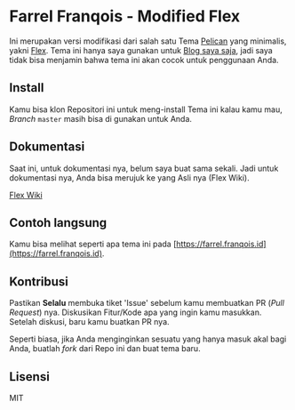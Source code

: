 # Farrel Franqois - Modified Flex

Ini merupakan versi modifikasi dari salah satu Tema [Pelican](http://blog.getpelican.com/) yang minimalis, yakni [Flex](https://github.com/alexandrevicenzi/Flex/). Tema ini hanya saya gunakan untuk [Blog saya saja](https://farrel.franqois.id), jadi saya tidak bisa menjamin bahwa tema ini akan cocok untuk penggunaan Anda.

## Install
Kamu bisa klon Repositori ini untuk meng-install Tema ini kalau kamu mau, _Branch_ `master` masih bisa di gunakan untuk Anda.

## Dokumentasi
Saat ini, untuk dokumentasi nya, belum saya buat sama sekali. Jadi untuk dokumentasi nya, Anda bisa merujuk ke yang Asli nya (Flex Wiki).

[Flex Wiki](https://github.com/alexandrevicenzi/Flex/wiki)

## Contoh langsung
Kamu bisa melihat seperti apa tema ini pada [https://farrel.franqois.id](https://farrel.franqois.id).

## Kontribusi
Pastikan **Selalu** membuka tiket 'Issue' sebelum kamu membuatkan PR (_Pull Request_) nya.
Diskusikan Fitur/Kode apa yang ingin kamu masukkan.
Setelah diskusi, baru kamu buatkan PR nya.

Seperti biasa, jika Anda menginginkan sesuatu yang hanya masuk akal bagi Anda, buatlah _fork_ dari Repo ini dan buat tema baru.

## Lisensi
MIT
